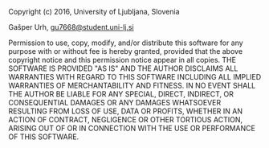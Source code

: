Copyright (c) 2016, University of Ljubljana, Slovenia

Gašper Urh, gu7668@student.uni-lj.si

Permission to use, copy, modify, and/or distribute this software for any purpose with or without fee is hereby granted, provided that the above copyright notice and this permission notice appear in all copies. THE SOFTWARE IS PROVIDED "AS IS" AND THE AUTHOR DISCLAIMS ALL WARRANTIES WITH REGARD TO THIS SOFTWARE INCLUDING ALL IMPLIED WARRANTIES OF MERCHANTABILITY AND FITNESS. IN NO EVENT SHALL THE AUTHOR BE LIABLE FOR ANY SPECIAL, DIRECT, INDIRECT, OR CONSEQUENTIAL DAMAGES OR ANY DAMAGES WHATSOEVER RESULTING FROM LOSS OF USE, DATA OR PROFITS, WHETHER IN AN ACTION OF CONTRACT, NEGLIGENCE OR OTHER TORTIOUS ACTION, ARISING OUT OF OR IN CONNECTION WITH THE USE OR PERFORMANCE OF THIS SOFTWARE.
